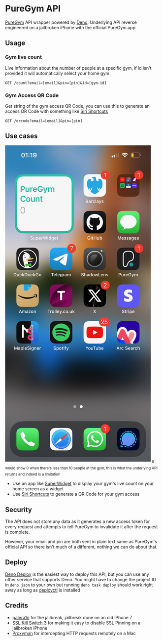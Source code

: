 # PureGym API

[PureGym](https://www.puregym.com/) API wrapper powered by [Deno](https://deno.com/).  Underlying API reverse engineered on a jailbroken iPhone with the official PureGym app

## Usage

### Gym live count
Live information about the number of people at a specific gym, if id isn't provided it will automatically select your home gym
```http request
GET /count?email=[email]&pin=[pin]&id=[gym-id]
```

### Gym Access QR Code
Get string of the gym access QR Code, you can use this to generate an access QR Code with something like [Siri Shortcuts](https://apps.apple.com/us/app/shortcuts/id915249334)
```http request
GET /qrcode?email=[email]&pin=[pin]
```

## Use cases
<img src="https://github.com/lockieluke/puregym-api/blob/master/assets/live_count_widget.jpeg?raw=true">
<sub>It would show 0 when there's less than 10 people at the gym, this is what the underlying API returns and indeed is a limitation</sub>

- Use an app like [SuperWidget](https://superwidget.app/) to display your gym's live count on your home screen as a widget
- Use [Siri Shortcuts](https://apps.apple.com/us/app/shortcuts/id915249334) to generate a QR Code for your gym access

## Security
The API does not store any data as it generates a new access token for every request and attempts to tell PureGym to invalidate it after the request is complete.

However, your email and pin are both sent in plain text same as PureGym's official API so there isn't much of a different, nothing we can do about that.

## Deploy
[Deno Deploy](https://deno.com/deploy) is the easiest way to deploy this API, but you can use any other service that supports Deno.
You might have to change the project ID in `deno.json` to your own but running `deno task deploy` should work right away as long as
[deployctl](https://github.com/denoland/deployctl) is installed

## Credits
- [palera1n](https://palera.in/) for the jailbreak, jailbreak done on an old iPhone 7
- [SSL Kill Switch 3](https://github.com/NyaMisty/ssl-kill-switch3) for making it easy to disable SSL Pinning on a jailbroken iPhone
- [Proxyman](https://proxyman.io/) for intercepting HTTP requests remotely on a Mac
